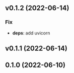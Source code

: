 ## v0.1.2 (2022-06-14)

### Fix

- **deps**: add uvicorn

## v0.1.1 (2022-06-14)

## 0.1.0 (2022-06-10)
